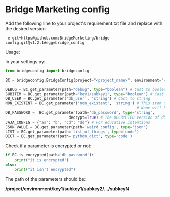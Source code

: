 Bridge Marketing config
=======================

Add the following line to your project's requirement.txt file and replace 
with the desired version

```
-e git+https@github.com:BridgeMarketing/bridge-config.git@v1.2.1#egg=bridge_config
```


Usage:

In your settings.py:

```python
from bridgeconfig import bridgeconfig

BC = bridgeconfig.BridgeConfig(project="<project_name>", environment="<environment>")

DEBUG = BC.get_parameter(path="debug", type="boolean") # Cast to boolean
SUBITEM = BC.get_parameter(path="key1/subkey1", type="boolean") # Cast to boolean
DB_USER = BC.get_parameter('db_user', 'string') # Cast to string
NON_EXISTENT = BC.get_parameter('non_existent', 'string') # This item doesn't exists so
                                                          # None will be stored in SUBITEM
DB_PASSWORD =  BC.get_parameter(path='db_password', type='string',
                            decrypt=True) # The DECRYPTED version of db_password will be saved
JAJA_CONFIG = {"as": "b", "cd": "dd"} # For educative intentions
JSON_VALUE = BC.get_parameter(path='weird_config', type='json')
LIST = BC.get_parameter(path='list_of_things', type='code')
DICT = BC.get_parameter(path='python_dict', type='code')
```

Check if a parameter is encrypted or not:

```python
if BC.is_encrypted(path='db_password'):
    print("it is encrypted")
else:
    print("it isn't encrypted")
```


The path of the parameters should be:

**/project/environment/key1/subkey1/subkey2/.../subkeyN**
